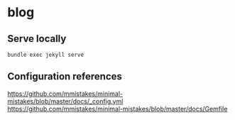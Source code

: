# blog

## Serve locally
```
bundle exec jekyll serve
```

## Configuration references
https://github.com/mmistakes/minimal-mistakes/blob/master/docs/_config.yml
https://github.com/mmistakes/minimal-mistakes/blob/master/docs/Gemfile